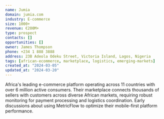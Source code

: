 ```yaml
---
name: Jumia
domain: jumia.com
industry: E-commerce
size: 1000+
revenue: €200M+
type: prospect
contacts: []
opportunities: []
owner: James Thompson
phone: +234 1 888 3888
address: 23B Adeola Odeku Street, Victoria Island, Lagos, Nigeria
tags: [african-ecommerce, marketplace, logistics, emerging-markets]
created_at: "2024-03-05"
updated_at: "2024-03-20"
---
```


Africa's leading e-commerce platform operating across 11 countries with over 6 million active consumers. Their marketplace connects thousands of sellers with customers across diverse African markets, requiring robust monitoring for payment processing and logistics coordination. Early discussions about using MetricFlow to optimize their mobile-first platform performance.
